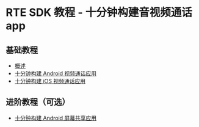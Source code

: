 # RTE SDK 教程 - 十分钟构建音视频通话 app

## 基础教程

- [概述](overview.md)
- [十分钟构建 Android 视频通话应用](start_call_android_rte.md)
- [十分钟构建 iOS 视频通话应用](start_call_ios_rte.md)

## 进阶教程（可选）

- [十分钟构建 Android 屏幕共享应用](screenshare_android_rte.md)